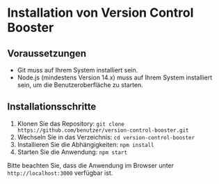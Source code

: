 # Installation von Version Control Booster

## Voraussetzungen
- Git muss auf Ihrem System installiert sein.
- Node.js (mindestens Version 14.x) muss auf Ihrem System installiert sein, um die Benutzeroberfläche zu starten.

## Installationsschritte
1. Klonen Sie das Repository: `git clone https://github.com/benutzer/version-control-booster.git`
2. Wechseln Sie in das Verzeichnis: `cd version-control-booster`
3. Installieren Sie die Abhängigkeiten: `npm install`
4. Starten Sie die Anwendung: `npm start`

Bitte beachten Sie, dass die Anwendung im Browser unter `http://localhost:3000` verfügbar ist.